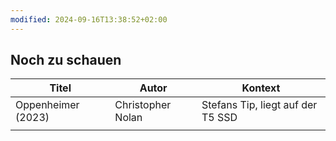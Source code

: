 ```yaml
---
modified: 2024-09-16T13:38:52+02:00
---
```

## Noch zu schauen
| Titel              | Autor             | Kontext                           |
| ------------------ | ----------------- | --------------------------------- |
| Oppenheimer (2023) | Christopher Nolan | Stefans Tip, liegt auf der T5 SSD |
|                    |                   |                                   |
